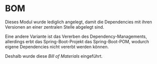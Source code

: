# BOM
Dieses Modul wurde lediglich angelegt,
damit die Dependencies mit ihren Versionen an
einer zentralen Stelle abgelegt sind.

Eine andere Variante ist das Vererben des
Dependency-Managements, allerdings erbt das
Spring-Boot-Projekt das Spring-Boot-POM, wodurch
eigene Dependencies nicht vererbt werden können.

Deshalb wurde diese _Bill of Materials_ eingeführt.